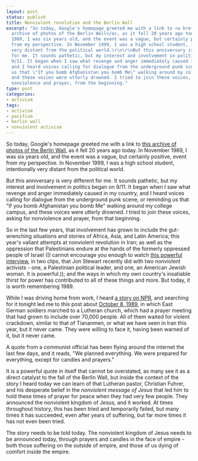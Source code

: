 ```yaml
---
layout: post
status: publish
title: Nonviolent revolution and the Berlin Wall
excerpt: "So today, Google's homepage greeted me with a link to <a href=\"http://www.google.com/berlinwall09.html\">this
  archive of photos of the Berlin Wall</a>, as it fell 20 years ago today. In November
  1989, I was six years old, and the event was a vague, but certainly positive, event
  from my perspective. In November 1999, I was a high school student, intentionally
  very distant from the political world.\r\n\r\nBut this anniversary is very different
  for me. It sounds pathetic, but my interest and involvement in politics began on
  9/11. It began when I saw what revenge and anger immediately caused in my country,
  and I heard voices calling for dialogue from the underground punk scene, or reminding
  us that \"If you bomb Afghanistan you bomb Me\" walking around my college campus,
  and these voices were utterly drowned. I tried to join these voices, asking for
  nonviolence and prayer, from the beginning."
type: post
categories:
- activism
tags:
- activism
- pacifism
- berlin wall
- nonviolent activism
---
```

So today, Google's homepage greeted me with a link to <a href="http://www.google.com/berlinwall09.html">this archive of photos of the Berlin Wall</a>, as it fell 20 years ago today. In November 1989, I was six years old, and the event was a vague, but certainly positive, event from my perspective. In November 1999, I was a high school student, intentionally very distant from the political world.

But this anniversary is very different for me. It sounds pathetic, but my interest and involvement in politics began on 9/11. It began when I saw what revenge and anger immediately caused in my country, and I heard voices calling for dialogue from the underground punk scene, or reminding us that "If you bomb Afghanistan you bomb Me" walking around my college campus, and these voices were utterly drowned. I tried to join these voices, asking for nonviolence and prayer, from that beginning.

So in the last few years, that involvement has grown to include the gut-wrenching situations and stories of Africa, Asia, and Latin America; this year's valiant attempts at nonviolent revolution in Iran; as well as the oppression that Palestinians endure at the hands of the formerly oppressed people of Israel ((I cannot encourage you enough to watch <a href="http://blog.sojo.net/2009/10/30/video-jewish-american-and-palestinian-nonviolence-advocates-talk-with-jon-stewart/">this powerful interview</a>, in two clips, that Jon Stewart recently did with two nonviolent activists - one, a Palestinian political leader, and one, an American Jewish woman. It is powerful.)); and the ways in which my own country's insatiable thirst for power has contributed to all of these things and more. But today, it is worth remembering 1989.

While I was driving home from work, I heard <a href="http://www.npr.org/templates/story/story.php?storyId=120251039&amp;ft=1&amp;f=1004">a story on NPR</a>, and searching for it tonight led me to this post about <a href="http://wallwritings.wordpress.com/2009/10/11/on-october-8-1989-prayers-and-candles-ended-an-occupation/">October 8, 1989</a>, in which East German soldiers marched to a Lutheran church, which had a prayer meeting that had grown to include over 70,000 people. All of them waited for violent crackdown, similar to that of Tiananmen, or what we have seen in Iran this year, but it never came. They were willing to face it, having been warned of it, but it never came.

A quote from a communist official has been flying around the internet the last few days, and it reads, "We planned everything. We were prepared for everything, except for candles and prayers."

It is a powerful quote in itself that cannot be overstated, as many see it as a direct catalyst to the fall of the Berlin Wall, but inside the context of the story I heard today we can learn of that Lutheran pastor, Christian Fuhrer, and his desperate belief in the <em>nonviolent message of Jesus</em> that led him to hold these times of prayer for peace when they had very few people. They announced the nonviolent kingdom of Jesus, and it worked. At times throughout history, this has been tried and temporarily failed, but many times it has succeeded, even after years of suffering, but far more times it has not even been tried.

The story needs to be told today. The nonviolent kingdom of Jesus needs to be announced today, through prayers and candles in the face of empire - both those suffering on the outside of empire, and those of us dying of comfort inside the empire.
